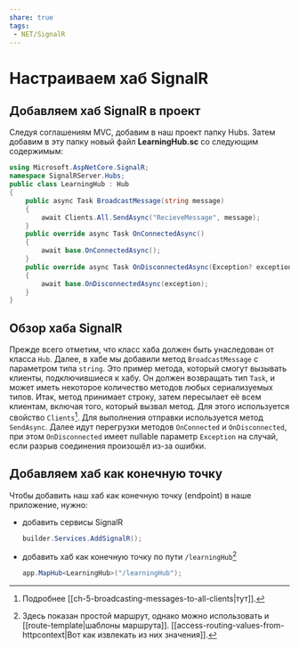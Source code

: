 ```yaml
---
share: true
tags:
 - NET/SignalR
---
```

# Настраиваем хаб SignalR
## Добавляем хаб SignalR в проект
Следуя соглашениям MVC, добавим в наш проект папку Hubs. Затем добавим в эту папку новый файл **LearningHub.sc** со следующим содержимым:
```csharp
using Microsoft.AspNetCore.SignalR;
namespace SignalRServer.Hubs;
public class LearningHub : Hub
{
	public async Task BroadcastMessage(string message)
	{
		await Clients.All.SendAsync("RecieveMessage", message);
	}
	public override async Task OnConnectedAsync()
	{
		await base.OnConnectedAsync();
	}
	public override async Task OnDisconnectedAsync(Exception? exception)
	{
		await base.OnDisconnectedAsync(exception);
	}
}
```
## Обзор хаба SignalR
Прежде всего отметим,  что класс хаба должен быть унаследован от класса `Hub`. Далее, в хабе мы добавили метод `BroadcastMessage` с параметром типа `string`. Это пример метода, который смогут вызывать клиенты, подключившиеся к хабу. Он должен возвращать тип `Task`, и может иметь некоторое количество методов любых сериализуемых типов.
Итак, метод принимает строку, затем пересылает её всем клиентам, включая того, который вызвал метод. Для этого используется свойство `Clients`[^2]. Для выполнения отправки используется метод `SendAsync`.
Далее идут перегрузки методов `OnConnected` и `OnDisconnected`, при этом `OnDisconnected` имеет nullable параметр `Exception` на случай, если разрыв соединения произошёл из-за ошибки.
## Добавляем хаб как конечную точку
Чтобы добавить наш хаб как конечную точку (endpoint) в наше приложение, нужно:
- добавить сервисы SignalR
	```csharp
	builder.Services.AddSignalR();
	```
- добавить хаб как конечную точку по пути `/learningHub`[^1]
	```csharp
	app.MapHub<LearningHub>("/learningHub");
	```

	[^1]:Здесь показан простой маршрут, однако можно использовать и [[route-template|шаблоны маршрута]]. [[access-routing-values-from-httpcontext|Вот как извлекать из них значения]].
	[^2]: Подробнее [[ch-5-broadcasting-messages-to-all-clients|тут]].